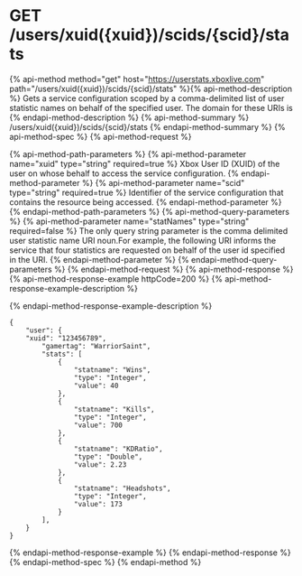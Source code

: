 # GET /users/xuid({xuid})/scids/{scid}/stats

{% api-method method="get" host="https://userstats.xboxlive.com" path="/users/xuid({xuid})/scids/{scid}/stats" %}{% api-method-description %}
Gets a service configuration scoped by a comma-delimited list of user statistic names on behalf of the specified user. The domain for these URIs is 
{% endapi-method-description %}
{% api-method-summary %}
/users/xuid({xuid})/scids/{scid}/stats
{% endapi-method-summary %}
{% api-method-spec %}
{% api-method-request %}

{% api-method-path-parameters %}
{% api-method-parameter name="xuid" type="string" required=true %}
Xbox User ID (XUID) of the user on whose behalf to access the service configuration.
{% endapi-method-parameter %}
{% api-method-parameter name="scid" type="string" required=true %}
Identifier of the service configuration that contains the resource being accessed.
{% endapi-method-parameter %}
{% endapi-method-path-parameters %}
{% api-method-query-parameters %}
{% api-method-parameter name="statNames" type="string" required=false %}
The only query string parameter is the comma delimited user statistic name URI noun.For example, the following URI informs the service that four statistics are requested on behalf of the user id specified in the URI. 
{% endapi-method-parameter %}
{% endapi-method-query-parameters %}
{% endapi-method-request %}
{% api-method-response %}
{% api-method-response-example httpCode=200 %}
{% api-method-response-example-description %}

{% endapi-method-response-example-description %}

```text
{
    "user": {
    "xuid": "123456789",
        "gamertag": "WarriorSaint",
        "stats": [
            {
                "statname": "Wins",
                "type": "Integer",
                "value": 40
            },
            {
                "statname": "Kills",
                "type": "Integer",
                "value": 700
            },
            {
                "statname": "KDRatio",
                "type": "Double",
                "value": 2.23
            },
            {
                "statname": "Headshots",
                "type": "Integer",
                "value": 173
            }
        ],
    }
}
```
{% endapi-method-response-example %}
{% endapi-method-response %}
{% endapi-method-spec %}
{% endapi-method %}
